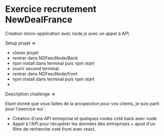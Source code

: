 # Exercice recrutement NewDealFrance

Création micro-application avec node.js avec un appel à API.

Setup projet => 

  - cloner projet
  - rentrer dans NDFexoNode/Back
  - npm install dans terminal puis npm start
  - ouvrir second terminal
  - rentrer dans NDFexoNode/front
  - npm install dans terminal puis npm start
  - 

Description challenge =>

  Etant donné que vous faites de la prospection pour vos clients, je suis parti pour l'exercice sur : 
  
  - Création d'une API entreprise et quelques routes coté back avec node
  - Appel à l'API pour récupérer les données des entreprises + ajout d'un filtre de recherche coté front avec react.
